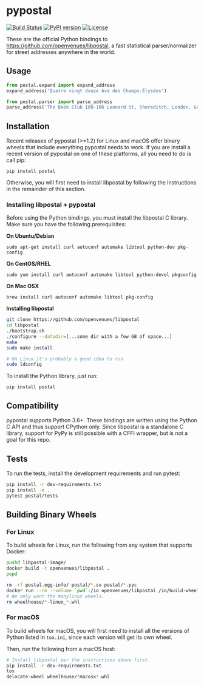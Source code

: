 # pypostal

[![Build Status](https://travis-ci.org/openvenues/pypostal.svg?branch=master)](https://travis-ci.org/openvenues/pypostal) [![PyPI version](https://img.shields.io/pypi/v/postal.svg)](https://pypi.python.org/pypi/postal) [![License](https://img.shields.io/github/license/openvenues/pypostal.svg)](https://github.com/openvenues/pypostal/blob/master/LICENSE)

These are the official Python bindings to https://github.com/openvenues/libpostal, a fast statistical parser/normalizer for street addresses anywhere in the world.

## Usage

```python
from postal.expand import expand_address
expand_address('Quatre vingt douze Ave des Champs-Élysées')

from postal.parser import parse_address
parse_address('The Book Club 100-106 Leonard St, Shoreditch, London, Greater London, EC2A 4RH, United Kingdom')
```

## Installation

Recent releases of pypostal (>=1.2) for Linux and macOS offer binary wheels that include everything pypostal needs to work. If you are install a recent version of pypostal on one of these platforms, all you need to do is call pip:

```
pip install postal
```

Otherwise, you will first need to install libpostal by following the instructions in the remainder of this section.

### Installing libpostal + pypostal

Before using the Python bindings, you must install the libpostal C library. Make sure you have the following prerequisites:

**On Ubuntu/Debian**
```
sudo apt-get install curl autoconf automake libtool python-dev pkg-config
```
**On CentOS/RHEL**
```
sudo yum install curl autoconf automake libtool python-devel pkgconfig
```
**On Mac OSX**
```
brew install curl autoconf automake libtool pkg-config
```

**Installing libpostal**

```sh
git clone https://github.com/openvenues/libpostal
cd libpostal
./bootstrap.sh
./configure --datadir=[...some dir with a few GB of space...]
make
sudo make install

# On Linux it's probably a good idea to run
sudo ldconfig
```

To install the Python library, just run:

```
pip install postal
```

## Compatibility

pypostal supports Python 3.6+. These bindings are written using the Python C API and thus support CPython only. Since libpostal is a standalone C library, support for PyPy is still possible with a CFFI wrapper, but is not a goal for this repo.

## Tests

To run the tests, install the development requirements and run pytest:

```sh
pip install -r dev-requirements.txt
pip install -e .
pytest postal/tests
```

## Building Binary Wheels

### For Linux

To build wheels for Linux, run the following from any system that supports Docker:

```sh
pushd libpostal-image/
docker build -t openvenues/libpostal .
popd

rm -rf postal.egg-info/ postal/*.so postal/*.pyc
docker run --rm --volume `pwd`:/io openvenues/libpostal /io/build-wheels.sh
# We only want the manylinux wheels.
rm wheelhouse/*-linux_*.whl
```

### For macOS

To build wheels for macOS, you will first need to install all the versions of Python listed in `tox.ini`, since each version will get its own wheel.

Then, run the following from a macOS host:

```sh
# Install libpostal per the instructions above first.
pip install -r dev-requirements.txt
tox
delocate-wheel wheelhouse/*macosx*.whl
```
